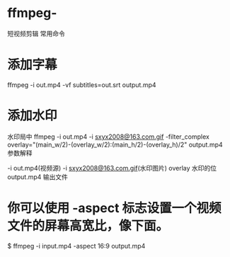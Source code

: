 # ffmpeg-
短视频剪辑
常用命令

# 添加字幕
ffmpeg -i out.mp4 -vf subtitles=out.srt output.mp4

# 添加水印
水印局中
ffmpeg -i out.mp4 -i sxyx2008@163.com.gif -filter_complex overlay="(main_w/2)-(overlay_w/2):(main_h/2)-(overlay_h)/2" output.mp4
参数解释

-i out.mp4(视频源)
-i sxyx2008@163.com.gif(水印图片)
overlay 水印的位
output.mp4 输出文件


# 你可以使用 -aspect 标志设置一个视频文件的屏幕高宽比，像下面。

$ ffmpeg -i input.mp4 -aspect 16:9 output.mp4
